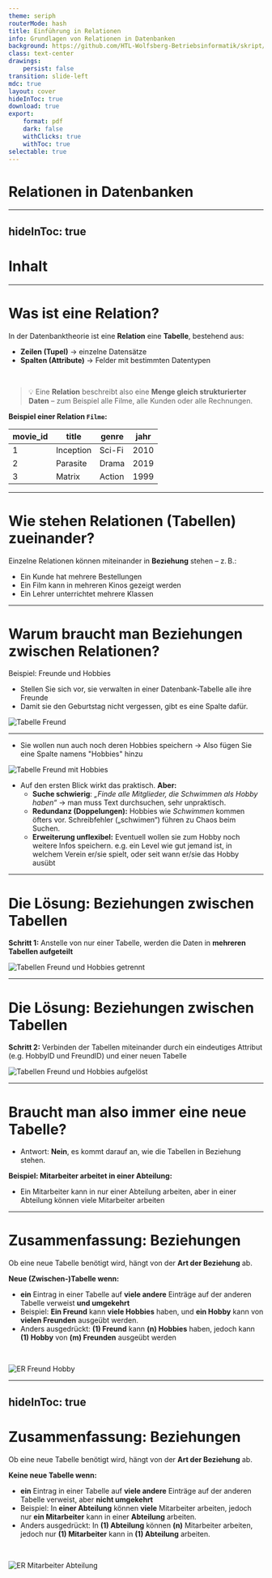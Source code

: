 ```yaml
---
theme: seriph
routerMode: hash
title: Einführung in Relationen
info: Grundlagen von Relationen in Datenbanken
background: https://github.com/HTL-Wolfsberg-Betriebsinformatik/skript/blob/main/slides/content/slides/background-cover-16-9.webp?raw=true
class: text-center
drawings:
    persist: false
transition: slide-left
mdc: true
layout: cover
hideInToc: true
download: true
export:
    format: pdf
    dark: false
    withClicks: true
    withToc: true
selectable: true
---
```


# Relationen in Datenbanken

---
hideInToc: true
---

# Inhalt

<Toc minDepth="1" maxDepth="1" />

---

# Was ist eine Relation?

In der Datenbanktheorie ist eine **Relation** eine **Tabelle**, bestehend aus:

- **Zeilen (Tupel)** → einzelne Datensätze
- **Spalten (Attribute)** → Felder mit bestimmten Datentypen

<br>

> 💡 Eine **Relation** beschreibt also eine **Menge gleich strukturierter Daten** – zum Beispiel alle Filme, alle Kunden oder alle Rechnungen.

**Beispiel einer Relation `Filme`:**

| movie_id | title        | genre    | jahr |
|----------|--------------|----------|------|
| 1        | Inception    | Sci-Fi   | 2010 |
| 2        | Parasite     | Drama    | 2019 |
| 3        | Matrix       | Action   | 1999 | 

---

# Wie stehen Relationen (Tabellen) zueinander?

Einzelne Relationen können miteinander in **Beziehung** stehen – z. B.:

- Ein Kunde hat mehrere Bestellungen
- Ein Film kann in mehreren Kinos gezeigt werden
- Ein Lehrer unterrichtet mehrere Klassen

---

# Warum braucht man Beziehungen zwischen Relationen?

Beispiel: Freunde und Hobbies

- Stellen Sie sich vor, sie verwalten in einer Datenbank-Tabelle alle ihre Freunde
- Damit sie den Geburtstag nicht vergessen, gibt es eine Spalte dafür.

![Tabelle Freund](./assets/relation-friends.drawio.png)


---

- Sie wollen nun auch noch deren Hobbies speichern → Also fügen Sie eine Spalte namens "Hobbies" hinzu

![Tabelle Freund mit Hobbies](./assets/relation-friends-with-hobbies.drawio.png)

- Auf den ersten Blick wirkt das praktisch. <span class="text-red-500">**Aber:**</span>
    - **Suche schwierig**: *„Finde alle Mitglieder, die Schwimmen als Hobby haben“* → man muss Text durchsuchen, sehr unpraktisch.
    - **Redundanz (Doppelungen):** Hobbies wie *Schwimmen* kommen öfters vor. Schreibfehler („schwimen“) führen zu Chaos beim Suchen.
    - **Erweiterung unflexibel:** Eventuell wollen sie zum Hobby noch weitere Infos speichern. e.g. ein Level wie gut jemand ist, in welchem Verein er/sie spielt, oder seit wann er/sie das Hobby ausübt 

---

# Die Lösung: Beziehungen zwischen Tabellen

**Schritt 1:** Anstelle von nur einer Tabelle, werden die Daten in **mehreren Tabellen aufgeteilt**

![Tabellen Freund und Hobbies getrennt](./assets/relation-friends-correct.drawio.png)

---

# Die Lösung: Beziehungen zwischen Tabellen

**Schritt 2:** Verbinden der Tabellen miteinander durch ein eindeutiges Attribut (e.g. HobbyID und FreundID) und einer neuen Tabelle

![Tabellen Freund und Hobbies aufgelöst](./assets/relation-friends-correct-connected.drawio.png)

---

# Braucht man also immer eine neue Tabelle?

- Antwort: **Nein**, es kommt darauf an, wie die Tabellen in Beziehung stehen.

**Beispiel: Mitarbeiter arbeitet in einer Abteilung:**
- Ein Mitarbeiter kann in nur einer Abteilung arbeiten, aber in einer Abteilung können viele Mitarbeiter arbeiten

<v-switch>
<template #0>

![Mitarbeiter und Abteilung](./assets/relation-employee-department.drawio.png)

</template>
<template #1>

![Mitarbeiter und Abteilung verbunden](./assets/relation-employee-department-connected.drawio.png)

</template>
</v-switch>

---

# Zusammenfassung: Beziehungen

Ob eine neue Tabelle benötigt wird, hängt von der **Art der Beziehung** ab.

**<span class="text-green-500">Neue</span> (Zwischen-)Tabelle wenn:**

- **ein** Eintrag in einer Tabelle auf **viele andere** Einträge auf der anderen Tabelle verweist <span class="text-green-500">**und umgekehrt**</span>
- Beispiel: **Ein Freund** kann **viele Hobbies** haben, und **ein Hobby** kann von **vielen Freunden** ausgeübt werden.
- Anders ausgedrückt: **(1) Freund** kann **(n) Hobbies** haben, jedoch kann **(1) Hobby** von **(m) Freunden** ausgeübt werden

<br>

![ER Freund Hobby](./assets/er-friend-hobby.drawio.png)

---
hideInToc: true
---

# Zusammenfassung: Beziehungen

Ob eine neue Tabelle benötigt wird, hängt von der **Art der Beziehung** ab.

**<span class="text-red-500">Keine</span> neue Tabelle wenn:**

- **ein** Eintrag in einer Tabelle auf **viele andere** Einträge auf der anderen Tabelle verweist, aber **<span class="text-red-500">nicht</span> umgekehrt**
- Beispiel: In **einer Abteilung** können **viele** Mitarbeiter arbeiten, jedoch nur **ein Mitarbeiter** kann in einer **Abteilung** arbeiten.
- Anders ausgedrückt: In **(1) Abteilung** können **(n)** Mitarbeiter arbeiten, jedoch nur **(1) Mitarbeiter** kann in **(1) Abteilung** arbeiten.

<br>

![ER Mitarbeiter Abteilung](./assets/er-employee-department.drawio.png)